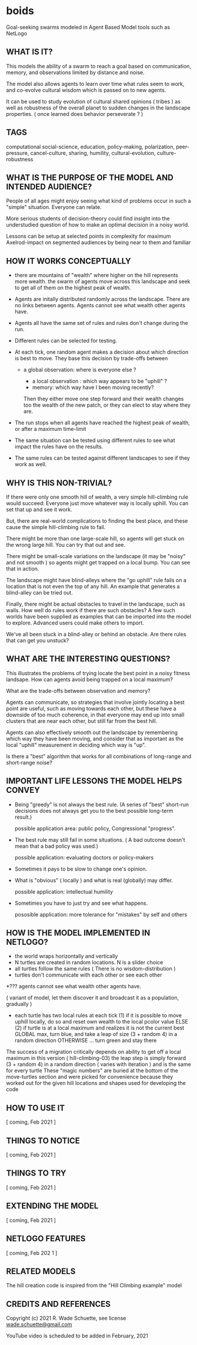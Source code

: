 # boids
Goal-seeking swarms modeled in Agent Based Model tools such as NetLogo

## WHAT IS IT?

This models the ability of a swarm to reach a goal based on communication, memory, and observations limited by distance and noise.      

The model also allows agents to learn over time what rules seem to work,
and co-evolve cultural wisdom which is passed on to new agents.

It can be used to study evolution of cultural shared opinions ( tribes )
as well as robustness of the overall planet to sudden changes in 
the landscape properties. ( once learned does behavior perseverate ? ) 

## TAGS
computational social-science, education, policy-making, polarization, peer-pressure,
cancel-culture, sharing, humility, cultural-evolution, culture-robustness

## WHAT IS THE PURPOSE OF THE MODEL AND INTENDED AUDIENCE?

People of all ages might enjoy seeing what kind of problems occur in such a 
"simple" situation.   Everyone can relate.

More serious students of decision-theory could find insight into the understudied
question of how to make an optimal decision in a noisy world.

Lessons can be setup at selected points in complexity for maximum 
Axelrod-impact on segmented audiences by being near to them and familiar

## HOW IT WORKS CONCEPTUALLY
 
  * there are mountains of "wealth" where higher on the hill represents
    more wealth.  the swarm of agents move across this landscape and
    seek to get all of them on the highest peak of wealth.

  * Agents are initally distributed randomly across the landscape.  There are
    no links between agents.  Agents cannot see what wealth other agents have.

  * Agents all have the same set of rules and rules don't change during the run.

  * Different rules can be selected for testing.

  * At each tick, one random agent makes a decision about which direction is
    best to move.  They base this decision by trade-offs between

	* a global observation: where is everyone else ?
        * a local observation : which way appears to be "uphill" ? 
        * memory:  which way have I been moving recently?

        Then they either move one step forward and their wealth changes too
        the wealth of the new patch, or they can elect to stay where they are.

   * The run stops when all agents have reached the highest peak of wealth,
     or after a maximum time-limit

   * The same situation can be tested using different rules to see what
     impact the rules have on the results.

   * The same rules can be tested against different landscapes to see if 
     they work as well.


## WHY IS THIS NON-TRIVIAL?

   If there were only one smooth hill of wealth,  a very simple hill-climbing
   rule would succeed:   Everyone just move whatever way is locally uphill.
   You can set that up and see it work.

   But, there are real-world complications to finding the best place, and
   these cause the simple hill-climbing rule to fail.

   There might be more than one large-scale hill, so agents will get stuck
   on the wrong large hill.  You can try that out and see. 

   There might be small-scale variations on the landscape 
   (it may be "noisy" and not smooth ) so agents
    might get trapped on a local bump.  You can see that in action.

   The landscape might have blind-alleys where the "go uphill" rule fails 
   on a location that is not even the top of any hill. An example that
   generates a blind-alley can be tried out.

   Finally, there might be actual obstacles to travel in the landscape, 
   such as walls.  How well do rules work if there are such obstacles?
   A few such worlds have been supplied as examples that can be imported
   into the model to explore.  Advanced users could make others to import.

   We've all been stuck in a blind-alley or behind an obstacle.  Are there
   rules that can get you unstuck?
   


## WHAT ARE THE INTERESTING QUESTIONS?

This illustrates the problems of trying locate the best point in a noisy fitness landsape.  How can agents avoid being trapped on a local maximum?

What are the trade-offs between observation and memory?

Agents can communicate, so strategies that involve jointly locating a best 
point are useful, such as moving towards each other,  but these have a downside
of too much coherence, in that everyone may end up into small clusters that are near each other, but still far from the best hill. 

Agents can also effectively smooth out the landscape by remembering which way they
have been moving,  and consider that as important as the local "uphill" measurement
in deciding which way is "up".  

Is there a "best" algorithm that works for all combinations of long-range and
short-range noise?


## IMPORTANT LIFE LESSONS THE MODEL HELPS CONVEY

*  Being "greedy" is not always the best rule.
   (A series of "best" short-run decisions does not always get you to the best
    possible long-term result.)

   possible application area:   public policy,  Congressional "progress".

* The best rule may still fail in some situations.  ( A bad outcome doesn't
  mean that a bad policy was used.)

   possible application:   evaluating doctors or policy-makers

* Sometimes it pays to be slow to change one's opinion. 

* What is "obvious" ( locally ) and what is real (globally) may differ.

    possible application:  intellectual humility

* Sometimes you have to just try and see what happens.

    pososible application:   more tolerance for "mistakes" by self and others

## HOW IS THE MODEL IMPLEMENTED IN NETLOGO?


  * the world wraps horizontally and vertically
  * N turtles are created in random locations.  N is a slider choice
  * all turtles follow the same rules ( There is no wisdom-distribution )
  * turtles don't communicate with each other or see each other

  *??? agents cannot see what wealth other agents have.

 ( variant of model, let them discover it and broadcast it
            as a population, gradually )

  * each turtle has two local rules at each tick
     (1) if it is possible to move uphill locally, do so and
     reset own wealth to the local pcolor value
      ELSE
     (2) if turtle is at a local maximum
    and realizes it is not the current best GLOBAL max,
      turn blue, and take a leap of size (3 + random 4) in a random direction
     OTHERWISE ... turn green and stay there
 
 
  The success of a migration critically depends on ability to get off a local maximum
 in this version ( hill-climbing-03) the leap step is simply
 forward (3 + random 4) in a random direction  ( varies with iteration )
 and is the same for every turtle
  These "magic numbers" are buried at the bottom of the move-turtles section
 and were picked for convenience because they worked out for the given hill locations
 and shapes used for developing the code


## HOW TO USE IT

 [ coming, Feb 2021 ]

## THINGS TO NOTICE

 [ coming, Feb 2021 ]

## THINGS TO TRY

 [ coming, Feb 2021 ]

## EXTENDING THE MODEL

 [ coming, Feb 2021 ]

## NETLOGO FEATURES

 [ coming, Feb 202
1 ]
## RELATED MODELS
 
 The hill creation code is inspired from the "Hill Climbing example" model

## CREDITS AND REFERENCES

Copyright (c) 2021 R. Wade Schuette, see license
wade.schuette@gmail.com 

YouTube video is scheduled to be added in February, 2021

 
